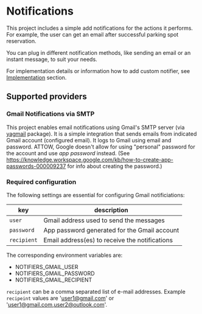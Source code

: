 # Notifications

This project includes a simple add notifications for the actions it performs.
For example, the user can get an email after successful parking spot reservation.

You can plug in different notification methods, like sending an email or an instant message, to suit your needs.

For implementation details or information how to add custom notifier, see [Implementation](#implementation) section.

## Supported providers

### Gmail Notifications via SMTP

This project enables email notifications using Gmail's SMTP server (via [yagmail](https://pypi.org/project/yagmail/)
package).
It is a simple integration that sends emails from indicated Gmail account (configured email).
It logs to Gmail using email and password.
ATTOW, Google doesn't allow for using "personal" password for the account and use _app password_ instead.
(See <https://knowledge.workspace.google.com/kb/how-to-create-app-passwords-000009237> for info about creating the
password.)

### Required configuration

The following settings are essential for configuring Gmail notificiations:

| key         | description                                    |
|-------------|------------------------------------------------|
| `user`      | Gmail address used to send the messages        |
| `password`  | App password generated for the Gmail account   |
| `recipient` | Email address(es) to receive the notifications |

The corresponding environment variables are:

- NOTIFIERS_GMAIL_USER
- NOTIFIERS_GMAIL_PASSWORD
- NOTIFIERS_GMAIL_RECIPIENT

`recipient` can be a comma separated list of e-mail addresses. 
Example `recipeint` values are 'user1@gmail.com' or 'user1@gmail.com,user2@outlook.com'.